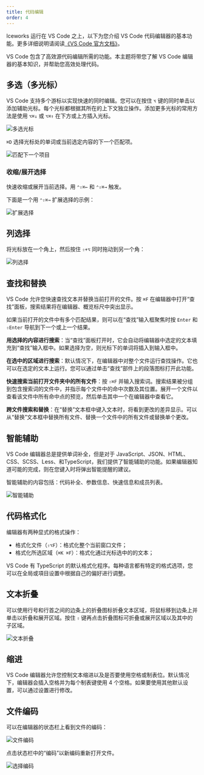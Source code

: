 ```yaml
---
title: 代码编辑
order: 4
---
```


Iceworks 运行在 VS Code 之上，以下为您介绍 VS Code 代码编辑器的基本功能。更多详细说明请阅读[《VS Code 官方文档》](https://code.visualstudio.com/docs/editor/codebasics)。

VS Code 包含了高效源代码编辑所需的功能。本主题将带您了解 VS Code 编辑器的基本知识，并帮助您高效处理代码。

## 多选（多光标）

VS Code 支持多个游标以实现快速的同时编辑。您可以在按住 `⌥` 键的同时单击以添加辅助光标。每个光标都根据其所在的上下文独立操作。添加更多光标的常用方法是使用 `⌥⌘↓` 或 `⌥⌘↑` 在下方或上方插入光标。

![多选光标](https://img.alicdn.com/tfs/TB1rxNltfb2gK0jSZK9XXaEgFXa-447-182.gif)

`⌘D` 选择光标处的单词或当前选定内容的下一个匹配项。

![匹配下一个项目](https://img.alicdn.com/tfs/TB1zKlrta61gK0jSZFlXXXDKFXa-607-172.gif)

### 收缩/展开选择

快速收缩或展开当前选择。用 `⌃⇧⌘←` 和 `⌃⇧⌘→` 触发。

下面是一个用 `⌃⇧⌘→` 扩展选择的示例：

![扩展选择](https://img.alicdn.com/tfs/TB1dsNrthD1gK0jSZFKXXcJrVXa-515-230.gif)

## 列选择

将光标放在一个角上，然后按住 `⇧+⌥` 同时拖动到另一个角：

![列选择](https://img.alicdn.com/tfs/TB1oAtmteT2gK0jSZFvXXXnFXXa-601-266.gif)

## 查找和替换

VS Code 允许您快速查找文本并替换当前打开的文件。按 `⌘F` 在编辑器中打开“查找”面板，搜索结果将在编辑器、概览标尺中突出显示。

如果当前打开的文件中有多个匹配结果，则可以在“查找”输入框聚焦时按 `Enter` 和 `⇧Enter` 导航到下一个或上一个结果。

**用选择的内容进行搜索**：当“查找”面板打开时，它会自动将编辑器中选定的文本填充到“查找”输入框中。如果选择为空，则光标下的单词将插入到输入框中。

**在选中的区域进行搜索**：默认情况下，在编辑器中对整个文件运行查找操作。它也可以在选定的文本上运行。您可以通过单击“查找”部件上的段落图标打开此功能。

**快速搜索当前打开文件夹中的所有文件**：按 `⇧⌘F` 并输入搜索词。搜索结果被分组到包含搜索词的文件中，并指示每个文件中的命中次数及其位置。展开一个文件以查看该文件中所有命中点的预览，然后单击其中一个在编辑器中查看它。

**跨文件搜索和替换**：在“替换”文本框中键入文本时，将看到更改的差异显示。可以从“替换”文本框中替换所有文件、替换一个文件中的所有文件或替换单个更改。

## 智能辅助

VS Code 编辑器总是提供单词补全，但是对于 JavaScript、JSON、HTML、CSS、SCSS、Less、和TypeScript，我们提供了智能辅助的功能。如果编辑器知道可能的完成，则在您键入时将弹出智能提醒的建议。

智能辅助的内容包括：代码补全、参数信息、快速信息和成员列表。

![智能辅助](https://img.alicdn.com/tfs/TB1_aN4tlv0gK0jSZKbXXbK2FXa-777-305.gif)

## 代码格式化

编辑器有两种显式的格式操作：

- 格式化文件（`⇧⌥F`）：格式化整个当前窗口文件；
- 格式化所选区域（`⌘K ⌘F`）：格式化通过光标选中的的文本；

VS Code 有 TypeScript 的默认格式化程序。每种语言都有特定的格式选项，您可以在全局或項目设置中根据自己的偏好进行调整。

## 文本折叠

可以使用行号和行首之间的边条上的折叠图标折叠文本区域，将鼠标移到边条上并单击以折叠和展开区域。按住 `⇧` 键再点击折叠图标可折叠或展开区域以及其中的子区域。

![文本折叠](https://img.alicdn.com/tfs/TB1Pe8ttX67gK0jSZPfXXahhFXa-668-290.png)

## 缩进

VS Code 编辑器允许您控制文本缩进以及是否要使用空格或制表位。默认情况下，编辑器会插入空格并为每个制表键使用 4 个空格。如果要使用其他默认设置，可以通过设置进行修改。

## 文件编码

可以在编辑器的状态栏上看到文件的编码：

![文件编码](https://img.alicdn.com/tfs/TB1BEB9toY1gK0jSZFCXXcwqXXa-255-46.png)

点击状态栏中的“编码”以新编码重新打开文件。

![选择编码](https://img.alicdn.com/tfs/TB1Khx5toH1gK0jSZSyXXXtlpXa-489-330.png)
